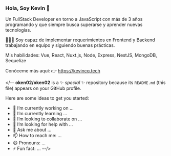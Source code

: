 ### Hola, Soy Kevin 👋

Un FullStack Developer en torno a JavaScript con más de 3 años programando y que siempre busca superarse y aprender nuevas tecnologías.

👩🏼‍💻 Soy capaz de implementar requerimientos en Frontend y Backend trabajando en equipo y siguiendo buenas prácticas.

Mis habilidades: Vue, React, Nuxt.js, Node, Express, NestJS, MongoDB, Sequelize

Conóceme más aquí:  👉 https://kevincq.tech

</--
**oken02/oken02** is a ✨ _special_ ✨ repository because its `README.md` (this file) appears on your GitHub profile.

Here are some ideas to get you started:

- 🔭 I’m currently working on ...
- 🌱 I’m currently learning ...
- 👯 I’m looking to collaborate on ...
- 🤔 I’m looking for help with ...
- 💬 Ask me about ...
- 📫 How to reach me: ...
- 😄 Pronouns: ...
- ⚡ Fun fact: ...
--/>
